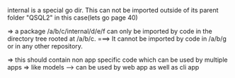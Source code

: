 internal is a special go dir. This can not be imported outside of its parent folder "QSQL2" in this case(lets go page 40)

=>   a package /a/b/c/internal/d/e/f can only be imported by code in the directory tree rooted at /a/b/c. 
===> It cannot be imported by code in /a/b/g or in any other repository. 

=> this should contain non app specific code which can be used by multiple apps
    => like models --> can be used by web app as well as cli app



